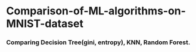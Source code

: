 # Comparison-of-ML-algorithms-on-MNIST-dataset
 
### Comparing Decision Tree(gini, entropy), KNN, Random Forest.
